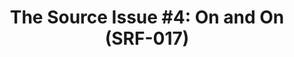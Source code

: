 ---
ee_id: '4113'
site: '1'
type: '2'
url: 2013-168-the-source-issue-4-on-and-on
title: 'The Source Issue #4: On and On (SRF-017)'
year: '2013'
display_year: '2013'
medium: Zine
dims: 11 x 8.5
pitch: |-
  Source code for “On and on” bot printed with archival inks and paper, footnoted with artist txt, writing, poetry, whatevz, etc, etc,
   etc.
ps:
live_url:
related:
youtube:
related_code: https://github.com/coryarcangel/On-and-On
imgs: the-source-on-and-on-2013-168-install-Heart-01-database-SM.jpg
subheading:
download: the-source-on-and-on-2013-168-digital-master-ih.pdf
add_credit:
add_credits:
commission: Creative Capital
layout: things-i-made
---